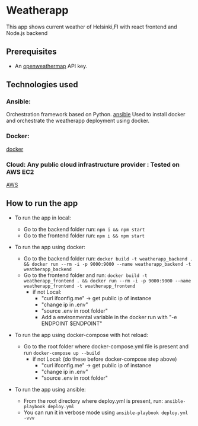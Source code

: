 # Weatherapp

This app shows current weather of Helsinki,FI with react frontend and Node.js backend

## Prerequisites

* An [openweathermap](http://openweathermap.org/) API key.

## Technologies used
### Ansible:
Orchestration framework based on Python.
[ansible](http://docs.ansible.com/ansible/intro.html)
Used to install docker and orchestrate the weatherapp deployment using docker.
### Docker:
[docker](https://www.docker.com/)
### Cloud: Any public cloud infrastructure provider : Tested on AWS EC2
[AWS](https://aws.amazon.com/free/)

## How to run the app

* To run the app in local:
    * Go to the backend folder run: `npm i && npm start`
    * Go to the frontend folder run: `npm i && npm start`

* To run the app using docker:
    * Go to the backend folder run: `docker build -t weatherapp_backend . && docker run --rm -i -p 9000:9000 --name weatherapp_backend -t weatherapp_backend`
    * Go to the frontend folder and run: `docker build -t weatherapp_frontend . && docker run --rm -i -p 9000:9000 --name weatherapp_frontend -t weatherapp_frontend`
        * if not Local:
           * "curl ifconfig.me" -> get public ip of instance
           * "change ip in .env"
           * "source .env in root folder"
           * Add a environmental variable in the docker run with "-e ENDPOINT $ENDPOINT"

* To run the app using docker-compose with hot reload:
    * Go to the root folder where docker-compose.yml file is present and run `docker-compose up --build`
        * if not Local: (do these before docker-compose step above)
          * "curl ifconfig.me" -> get public ip of instance
          * "change ip in .env"
          * "source .env in root folder"

* To run the app using ansible:
    * From the root directory where deploy.yml is present, run: `ansible-playbook deploy.yml`
    * You can run it in verbose mode using `ansible-playbook deploy.yml -vvv`
